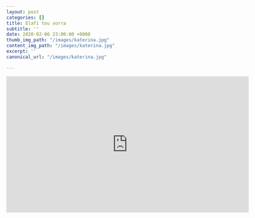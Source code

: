 ```yaml
---
layout: post
categories: []
title: Elafi tou vorra
subtitle: ''
date: 2020-02-06 23:00:00 +0000
thumb_img_path: "/images/katerina.jpg"
content_img_path: "/images/katerina.jpg"
excerpt: ''
canonical_url: "/images/katerina.jpg"

---
```

<iframe src="https://player.vimeo.com/video/389205650" width="640" height="360" frameborder="0" allow="autoplay; fullscreen" allowfullscreen></iframe>
